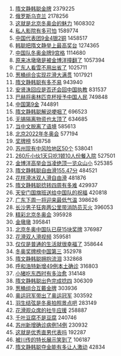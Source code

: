 1. [隋文静韩聪金牌](https://s.weibo.com//weibo?q=%23%E9%9A%8B%E6%96%87%E9%9D%99%E9%9F%A9%E8%81%AA%E9%87%91%E7%89%8C%23&Refer=top) 2379225
2. [俄罗斯乌克兰](https://s.weibo.com//weibo?q=%E4%BF%84%E7%BD%97%E6%96%AF%E4%B9%8C%E5%85%8B%E5%85%B0&Refer=top) 2178256
3. [这就是北京冬奥会的魅力](https://s.weibo.com//weibo?q=%23%E8%BF%99%E5%B0%B1%E6%98%AF%E5%8C%97%E4%BA%AC%E5%86%AC%E5%A5%A5%E4%BC%9A%E7%9A%84%E9%AD%85%E5%8A%9B%23&Refer=top) 1608302
4. [私人影院有多可怕](https://s.weibo.com//weibo?q=%23%E7%A7%81%E4%BA%BA%E5%BD%B1%E9%99%A2%E6%9C%89%E5%A4%9A%E5%8F%AF%E6%80%95%23&Refer=top) 1589774
5. [中国代表团9金4银2铜](https://s.weibo.com//weibo?q=%23%E4%B8%AD%E5%9B%BD%E4%BB%A3%E8%A1%A8%E5%9B%A29%E9%87%914%E9%93%B62%E9%93%9C%23&Refer=top) 1458517
6. [韩聪把隋文静举上最高奖台](https://s.weibo.com//weibo?q=%23%E9%9F%A9%E8%81%AA%E6%8A%8A%E9%9A%8B%E6%96%87%E9%9D%99%E4%B8%BE%E4%B8%8A%E6%9C%80%E9%AB%98%E5%A5%96%E5%8F%B0%23&Refer=top) 1274365
7. [中国队冬奥金牌9宫格](https://s.weibo.com//weibo?q=%23%E4%B8%AD%E5%9B%BD%E9%98%9F%E5%86%AC%E5%A5%A5%E9%87%91%E7%89%8C9%E5%AE%AB%E6%A0%BC%23&Refer=top) 1114680
8. [原来冰墩墩是被金博洋撞翻了](https://s.weibo.com//weibo?q=%23%E5%8E%9F%E6%9D%A5%E5%86%B0%E5%A2%A9%E5%A2%A9%E6%98%AF%E8%A2%AB%E9%87%91%E5%8D%9A%E6%B4%8B%E6%92%9E%E7%BF%BB%E4%BA%86%23&Refer=top) 1057394
9. [广东人看雪不用出省了](https://s.weibo.com//weibo?q=%23%E5%B9%BF%E4%B8%9C%E4%BA%BA%E7%9C%8B%E9%9B%AA%E4%B8%8D%E7%94%A8%E5%87%BA%E7%9C%81%E4%BA%86%23&Refer=top) 1025711
10. [葱桶组合实现花滑大满贯](https://s.weibo.com//weibo?q=%23%E8%91%B1%E6%A1%B6%E7%BB%84%E5%90%88%E5%AE%9E%E7%8E%B0%E8%8A%B1%E6%BB%91%E5%A4%A7%E6%BB%A1%E8%B4%AF%23&Refer=top) 1017921
11. [隋文静韩聪有多不易](https://s.weibo.com//weibo?q=%23%E9%9A%8B%E6%96%87%E9%9D%99%E9%9F%A9%E8%81%AA%E6%9C%89%E5%A4%9A%E4%B8%8D%E6%98%93%23&Refer=top) 943940
12. [安贤洙回应是否还会回中国执教](https://s.weibo.com//weibo?q=%23%E5%AE%89%E8%B4%A4%E6%B4%99%E5%9B%9E%E5%BA%94%E6%98%AF%E5%90%A6%E8%BF%98%E4%BC%9A%E5%9B%9E%E4%B8%AD%E5%9B%BD%E6%89%A7%E6%95%99%23&Refer=top) 831537
13. [巴赫将奥林匹克杯授予中国人民](https://s.weibo.com//weibo?q=%23%E5%B7%B4%E8%B5%AB%E5%B0%86%E5%A5%A5%E6%9E%97%E5%8C%B9%E5%85%8B%E6%9D%AF%E6%8E%88%E4%BA%88%E4%B8%AD%E5%9B%BD%E4%BA%BA%E6%B0%91%23&Refer=top) 749848
14. [中国第9金](https://s.weibo.com//weibo?q=%23%E4%B8%AD%E5%9B%BD%E7%AC%AC9%E9%87%91%23&Refer=top) 744891
15. [隋文静韩聪解说哽咽了](https://s.weibo.com//weibo?q=%23%E9%9A%8B%E6%96%87%E9%9D%99%E9%9F%A9%E8%81%AA%E8%A7%A3%E8%AF%B4%E5%93%BD%E5%92%BD%E4%BA%86%23&Refer=top) 696523
16. [无锡隔离物资也太顶了](https://s.weibo.com//weibo?q=%23%E6%97%A0%E9%94%A1%E9%9A%94%E7%A6%BB%E7%89%A9%E8%B5%84%E4%B9%9F%E5%A4%AA%E9%A1%B6%E4%BA%86%23&Refer=top) 634685
17. [当中文脱离了语境](https://s.weibo.com//weibo?q=%23%E5%BD%93%E4%B8%AD%E6%96%87%E8%84%B1%E7%A6%BB%E4%BA%86%E8%AF%AD%E5%A2%83%23&Refer=top) 585613
18. [北京2022年冬奥会](https://s.weibo.com//weibo?q=%23%E5%8C%97%E4%BA%AC2022%E5%B9%B4%E5%86%AC%E5%A5%A5%E4%BC%9A%23&Refer=top) 577194
19. [奖牌榜](https://s.weibo.com//weibo?q=%E5%A5%96%E7%89%8C%E6%A6%9C&Refer=top) 558758
20. [苏州现有中风险地区50个](https://s.weibo.com//weibo?q=%23%E8%8B%8F%E5%B7%9E%E7%8E%B0%E6%9C%89%E4%B8%AD%E9%A3%8E%E9%99%A9%E5%9C%B0%E5%8C%BA50%E4%B8%AA%23&Refer=top) 538041
21. [260斤小伙1天只吃1顿10人份餐入院](https://s.weibo.com//weibo?q=%23260%E6%96%A4%E5%B0%8F%E4%BC%991%E5%A4%A9%E5%8F%AA%E5%90%831%E9%A1%BF10%E4%BA%BA%E4%BB%BD%E9%A4%90%E5%85%A5%E9%99%A2%23&Refer=top) 527501
22. [金博洋高举会当凌绝顶一览众山小](https://s.weibo.com//weibo?q=%23%E9%87%91%E5%8D%9A%E6%B4%8B%E9%AB%98%E4%B8%BE%E4%BC%9A%E5%BD%93%E5%87%8C%E7%BB%9D%E9%A1%B6%E4%B8%80%E8%A7%88%E4%BC%97%E5%B1%B1%E5%B0%8F%23&Refer=top) 525385
23. [隋文静韩聪自由滑155.47分](https://s.weibo.com//weibo?q=%23%E9%9A%8B%E6%96%87%E9%9D%99%E9%9F%A9%E8%81%AA%E8%87%AA%E7%94%B1%E6%BB%91155.47%E5%88%86%23&Refer=top) 484521
24. [花样滑冰双人滑自由滑](https://s.weibo.com//weibo?q=%23%E8%8A%B1%E6%A0%B7%E6%BB%91%E5%86%B0%E5%8F%8C%E4%BA%BA%E6%BB%91%E8%87%AA%E7%94%B1%E6%BB%91%23&Refer=top) 481876
25. [隋文静韩聪捻转四周有多难](https://s.weibo.com//weibo?q=%23%E9%9A%8B%E6%96%87%E9%9D%99%E9%9F%A9%E8%81%AA%E6%8D%BB%E8%BD%AC%E5%9B%9B%E5%91%A8%E6%9C%89%E5%A4%9A%E9%9A%BE%23&Refer=top) 429937
26. [天安门国旗班送给中国队的祝福](https://s.weibo.com//weibo?q=%23%E5%A4%A9%E5%AE%89%E9%97%A8%E5%9B%BD%E6%97%97%E7%8F%AD%E9%80%81%E7%BB%99%E4%B8%AD%E5%9B%BD%E9%98%9F%E7%9A%84%E7%A5%9D%E7%A6%8F%23&Refer=top) 420818
27. [广东下周一将迎来最低气温](https://s.weibo.com//weibo?q=%23%E5%B9%BF%E4%B8%9C%E4%B8%8B%E5%91%A8%E4%B8%80%E5%B0%86%E8%BF%8E%E6%9D%A5%E6%9C%80%E4%BD%8E%E6%B0%94%E6%B8%A9%23&Refer=top) 398626
28. [长沙男子狂奔两公里带消防员灭火](https://s.weibo.com//weibo?q=%23%E9%95%BF%E6%B2%99%E7%94%B7%E5%AD%90%E7%8B%82%E5%A5%94%E4%B8%A4%E5%85%AC%E9%87%8C%E5%B8%A6%E6%B6%88%E9%98%B2%E5%91%98%E7%81%AD%E7%81%AB%23&Refer=top) 396053
29. [精彩北京冬奥会](https://s.weibo.com//weibo?q=%23%E7%B2%BE%E5%BD%A9%E5%8C%97%E4%BA%AC%E5%86%AC%E5%A5%A5%E4%BC%9A%23&Refer=top) 395928
30. [金墩墩](https://s.weibo.com//weibo?q=%E9%87%91%E5%A2%A9%E5%A2%A9&Refer=top) 395841
31. [北京冬奥中国队已获15块奖牌](https://s.weibo.com//weibo?q=%23%E5%8C%97%E4%BA%AC%E5%86%AC%E5%A5%A5%E4%B8%AD%E5%9B%BD%E9%98%9F%E5%B7%B2%E8%8E%B715%E5%9D%97%E5%A5%96%E7%89%8C%23&Refer=top) 376987
32. [花滑双人滑视频](https://s.weibo.com//weibo?q=%23%E8%8A%B1%E6%BB%91%E5%8F%8C%E4%BA%BA%E6%BB%91%E8%A7%86%E9%A2%91%23&Refer=top) 359581
33. [仅仅是普通的生活就很幸福了](https://s.weibo.com//weibo?q=%23%E4%BB%85%E4%BB%85%E6%98%AF%E6%99%AE%E9%80%9A%E7%9A%84%E7%94%9F%E6%B4%BB%E5%B0%B1%E5%BE%88%E5%B9%B8%E7%A6%8F%E4%BA%86%23&Refer=top) 358644
34. [冬奥奖牌榜中国第三](https://s.weibo.com//weibo?q=%23%E5%86%AC%E5%A5%A5%E5%A5%96%E7%89%8C%E6%A6%9C%E4%B8%AD%E5%9B%BD%E7%AC%AC%E4%B8%89%23&Refer=top) 352978
35. [隋文静韩聪拥抱流泪](https://s.weibo.com//weibo?q=%23%E9%9A%8B%E6%96%87%E9%9D%99%E9%9F%A9%E8%81%AA%E6%8B%A5%E6%8A%B1%E6%B5%81%E6%B3%AA%23&Refer=top) 332868
36. [呼和浩特新增49例本土确诊](https://s.weibo.com//weibo?q=%23%E5%91%BC%E5%92%8C%E6%B5%A9%E7%89%B9%E6%96%B0%E5%A2%9E49%E4%BE%8B%E6%9C%AC%E5%9C%9F%E7%A1%AE%E8%AF%8A%23&Refer=top) 316803
37. [小猪吃东西时有多治愈](https://s.weibo.com//weibo?q=%23%E5%B0%8F%E7%8C%AA%E5%90%83%E4%B8%9C%E8%A5%BF%E6%97%B6%E6%9C%89%E5%A4%9A%E6%B2%BB%E6%84%88%23&Refer=top) 314148
38. [隋文静韩聪出色完成捻四](https://s.weibo.com//weibo?q=%23%E9%9A%8B%E6%96%87%E9%9D%99%E9%9F%A9%E8%81%AA%E5%87%BA%E8%89%B2%E5%AE%8C%E6%88%90%E6%8D%BB%E5%9B%9B%23&Refer=top) 306309
39. [葱桶组合互戴金牌](https://s.weibo.com//weibo?q=%23%E8%91%B1%E6%A1%B6%E7%BB%84%E5%90%88%E4%BA%92%E6%88%B4%E9%87%91%E7%89%8C%23&Refer=top) 303936
40. [奥运冠军带出了奥运冠军](https://s.weibo.com//weibo?q=%23%E5%A5%A5%E8%BF%90%E5%86%A0%E5%86%9B%E5%B8%A6%E5%87%BA%E4%BA%86%E5%A5%A5%E8%BF%90%E5%86%A0%E5%86%9B%23&Refer=top) 303592
41. [羽生结弦是冬奥拍照景点吧](https://s.weibo.com//weibo?q=%23%E7%BE%BD%E7%94%9F%E7%BB%93%E5%BC%A6%E6%98%AF%E5%86%AC%E5%A5%A5%E6%8B%8D%E7%85%A7%E6%99%AF%E7%82%B9%E5%90%A7%23&Refer=top) 283149
42. [花滑观众席的社牛应援](https://s.weibo.com//weibo?q=%23%E8%8A%B1%E6%BB%91%E8%A7%82%E4%BC%97%E5%B8%AD%E7%9A%84%E7%A4%BE%E7%89%9B%E5%BA%94%E6%8F%B4%23&Refer=top) 258887
43. [千叶豆腐不是豆腐](https://s.weibo.com//weibo?q=%23%E5%8D%83%E5%8F%B6%E8%B1%86%E8%85%90%E4%B8%8D%E6%98%AF%E8%B1%86%E8%85%90%23&Refer=top) 240746
44. [苏州新增确诊病例14例](https://s.weibo.com//weibo?q=%23%E8%8B%8F%E5%B7%9E%E6%96%B0%E5%A2%9E%E7%A1%AE%E8%AF%8A%E7%97%85%E4%BE%8B14%E4%BE%8B%23&Refer=top) 230932
45. [这就是优秀直男代表吗](https://s.weibo.com//weibo?q=%23%E8%BF%99%E5%B0%B1%E6%98%AF%E4%BC%98%E7%A7%80%E7%9B%B4%E7%94%B7%E4%BB%A3%E8%A1%A8%E5%90%97%23&Refer=top) 192287
46. [被川传的特长展示笑到了](https://s.weibo.com//weibo?q=%E8%A2%AB%E5%B7%9D%E4%BC%A0%E7%9A%84%E7%89%B9%E9%95%BF%E5%B1%95%E7%A4%BA%E7%AC%91%E5%88%B0%E4%BA%86&Refer=top) 106187
47. [隋文静韩聪夺金能有多让人激动](https://s.weibo.com//weibo?q=%23%E9%9A%8B%E6%96%87%E9%9D%99%E9%9F%A9%E8%81%AA%E5%A4%BA%E9%87%91%E8%83%BD%E6%9C%89%E5%A4%9A%E8%AE%A9%E4%BA%BA%E6%BF%80%E5%8A%A8%23&Refer=top) 42834
